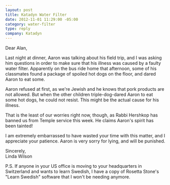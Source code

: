 ```yaml
--- 
layout: post
title: Katadyn Water Filter
date: 2012-11-01 11:29:00 -05:00
category: water-filter
type: reply
company: Katadyn
---
```


Dear Alan,

Last night at dinner, Aaron was talking about his field trip, and I was asking him questions in order to make sure that his illness was caused by a faulty water filter. Apparently on the bus ride home that afternoon, some of his classmates found a package of spoiled hot dogs on the floor, and dared Aaron to eat some.

Aaron refused at first, as we're Jewish and he knows that pork products are not allowed. But when the other children triple-dog-dared Aaron to eat some hot dogs, he could not resist. This might be the actual cause for his illness. 

That is the least of our worries right now, though, as Rabbi Hershkop has banned us from Temple service this week. He claims Aaron's spirit has been tainted!

I am extremely embarrassed to have wasted your time with this matter, and I appreciate your patience. Aaron is very sorry for lying, and will be punished.

Sincerely,  
Linda Wilson

P.S. If anyone in your US office is moving to your headquarters in Switzerland and wants to learn Swedish, I have a copy of Rosetta Stone's "Learn Swedish" software that I won't be needing anymore. 
